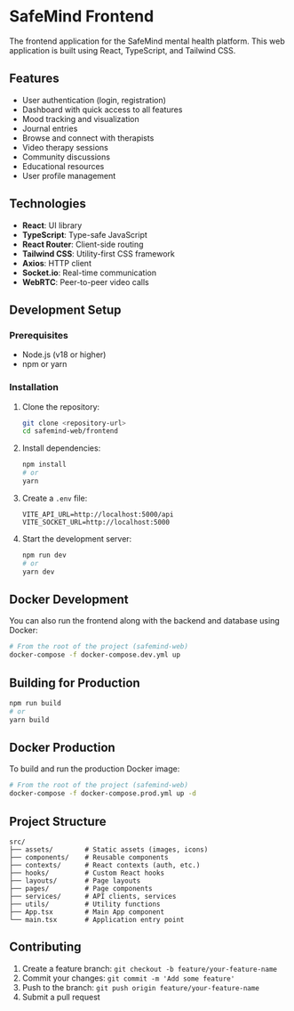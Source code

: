 # SafeMind Frontend

The frontend application for the SafeMind mental health platform. This web application is built using React, TypeScript, and Tailwind CSS.

## Features

- User authentication (login, registration)
- Dashboard with quick access to all features
- Mood tracking and visualization
- Journal entries
- Browse and connect with therapists
- Video therapy sessions
- Community discussions
- Educational resources
- User profile management

## Technologies

- **React**: UI library
- **TypeScript**: Type-safe JavaScript
- **React Router**: Client-side routing
- **Tailwind CSS**: Utility-first CSS framework
- **Axios**: HTTP client
- **Socket.io**: Real-time communication
- **WebRTC**: Peer-to-peer video calls

## Development Setup

### Prerequisites

- Node.js (v18 or higher)
- npm or yarn

### Installation

1. Clone the repository:

   ```bash
   git clone <repository-url>
   cd safemind-web/frontend
   ```

2. Install dependencies:

   ```bash
   npm install
   # or
   yarn
   ```

3. Create a `.env` file:

   ```
   VITE_API_URL=http://localhost:5000/api
   VITE_SOCKET_URL=http://localhost:5000
   ```

4. Start the development server:
   ```bash
   npm run dev
   # or
   yarn dev
   ```

## Docker Development

You can also run the frontend along with the backend and database using Docker:

```bash
# From the root of the project (safemind-web)
docker-compose -f docker-compose.dev.yml up
```

## Building for Production

```bash
npm run build
# or
yarn build
```

## Docker Production

To build and run the production Docker image:

```bash
# From the root of the project (safemind-web)
docker-compose -f docker-compose.prod.yml up -d
```

## Project Structure

```
src/
├── assets/        # Static assets (images, icons)
├── components/    # Reusable components
├── contexts/      # React contexts (auth, etc.)
├── hooks/         # Custom React hooks
├── layouts/       # Page layouts
├── pages/         # Page components
├── services/      # API clients, services
├── utils/         # Utility functions
├── App.tsx        # Main App component
└── main.tsx       # Application entry point
```

## Contributing

1. Create a feature branch: `git checkout -b feature/your-feature-name`
2. Commit your changes: `git commit -m 'Add some feature'`
3. Push to the branch: `git push origin feature/your-feature-name`
4. Submit a pull request
